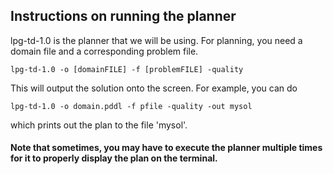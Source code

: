 ## Instructions on running the planner

lpg-td-1.0 is the planner that we will be using.  For planning, you need a domain file and a corresponding problem file. 

`lpg-td-1.0 -o [domainFILE] -f [problemFILE] -quality` <br />

This will output the solution onto the screen. For example, you can do

`lpg-td-1.0 -o domain.pddl -f pfile -quality -out mysol` <br />

which prints out the plan to the file 'mysol'. 


#### Note that sometimes, you may have to execute the planner multiple times for it to properly display the plan on the terminal.  